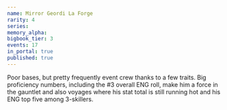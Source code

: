```yaml
---
name: Mirror Geordi La Forge
rarity: 4
series:
memory_alpha:
bigbook_tier: 3
events: 17
in_portal: true
published: true
---
```


Poor bases, but pretty frequently event crew thanks to a few traits. Big proficiency numbers, including the #3 overall ENG roll, make him a force in the gauntlet and also voyages where his stat total is still running hot and his ENG top five among 3-skillers.
